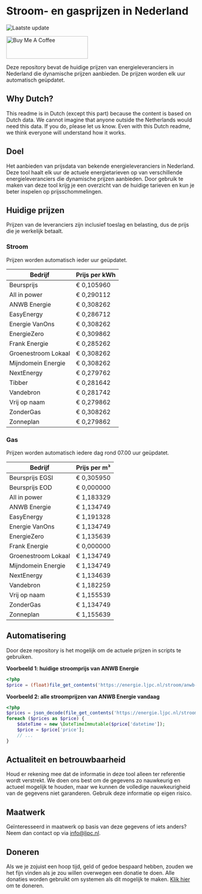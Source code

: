# Stroom- en gasprijzen in Nederland

![Laatste update](https://img.shields.io/badge/laatste%20update-2024--05--20%2019%3A00%20CET-brightgreen)

<a href="https://www.buymeacoffee.com/Lars-" target="_blank"><img src="https://cdn.buymeacoffee.com/buttons/v2/default-orange.png" alt="Buy Me A Coffee" height="60" style="height: 60px !important;width: 217px !important;" ></a>

Deze repository bevat de huidige prijzen van energieleveranciers in Nederland die dynamische prijzen aanbieden. De prijzen worden elk uur automatisch geüpdatet.

## Why Dutch?

This readme is in Dutch (except this part) because the content is based on Dutch data. We cannot imagine that anyone outside the Netherlands would need this data. If you do, please let us know. Even with this Dutch readme, we think
everyone will understand how it works.

## Doel

Het aanbieden van prijsdata van bekende energieleveranciers in Nederland. Deze tool haalt elk uur de actuele energietarieven op van verschillende energieleveranciers die dynamische prijzen aanbieden. Door gebruik te maken van deze tool
krijg je een overzicht van de huidige tarieven en kun je beter inspelen op prijsschommelingen.

## Huidige prijzen

Prijzen van de leveranciers zijn inclusief toeslag en belasting, dus de prijs die je werkelijk betaalt.

### Stroom

Prijzen worden automatisch ieder uur geüpdatet.

 Bedrijf | Prijs per kWh 
---------|---------------
Beursprijs | € 0,105960
All in power | € 0,290112
ANWB Energie | € 0,308262
EasyEnergy | € 0,286712
Energie VanOns | € 0,308262
EnergieZero | € 0,309862
Frank Energie | € 0,285262
Groenestroom Lokaal | € 0,308262
Mijndomein Energie | € 0,308262
NextEnergy | € 0,279762
Tibber | € 0,281642
Vandebron | € 0,281742
Vrij op naam | € 0,279862
ZonderGas | € 0,308262
Zonneplan | € 0,279862


### Gas

Prijzen worden automatisch iedere dag rond 07.00 uur geüpdatet.

 Bedrijf | Prijs per m³ 
---------|--------------
Beursprijs EGSI | € 0,305950
Beursprijs EOD | € 0,000000
All in power | € 1,183329
ANWB Energie | € 1,134749
EasyEnergy | € 1,191328
Energie VanOns | € 1,134749
EnergieZero | € 1,135639
Frank Energie | € 0,000000
Groenestroom Lokaal | € 1,134749
Mijndomein Energie | € 1,134749
NextEnergy | € 1,134639
Vandebron | € 1,182259
Vrij op naam | € 1,155539
ZonderGas | € 1,134749
Zonneplan | € 1,155639


## Automatisering

Door deze repository is het mogelijk om de actuele prijzen in scripts te gebruiken.

**Voorbeeld 1: huidige stroomprijs van ANWB Energie**

```php
<?php
$price = (float)file_get_contents('https://energie.ljpc.nl/stroom/anwb-energie-nu.txt');

```

**Voorbeeld 2: alle stroomprijzen van ANWB Energie vandaag**

```php
<?php
$prices = json_decode(file_get_contents('https://energie.ljpc.nl/stroom/all-in-power-vandaag.json'),true);
foreach ($prices as $price) {
    $dateTime = new \DateTimeImmutable($price['datetime']);
    $price = $price['price'];
    // ...
}
```

## Actualiteit en betrouwbaarheid

Houd er rekening mee dat de informatie in deze tool alleen ter referentie wordt verstrekt. We doen ons best om de gegevens zo nauwkeurig en actueel mogelijk te houden, maar we kunnen de volledige nauwkeurigheid van de gegevens niet
garanderen. Gebruik deze informatie op eigen risico.

## Maatwerk

Geïnteresseerd in maatwerk op basis van deze gegevens of iets anders? Neem dan contact op
via [info@ljpc.nl](mailto:info@ljpc.nl?subject=Energie%20prijzen).

## Doneren

Als we je zojuist een hoop tijd, geld of gedoe bespaard hebben, zouden we het fijn vinden als je zou willen overwegen een
donatie te doen. Alle donaties worden gebruikt om systemen als dit mogelijk te
maken. [Klik hier](https://www.buymeacoffee.com/Lars-) om te doneren.
